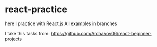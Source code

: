 # react-practice
here I practice with React.js
All examples in branches


I take this tasks from:
https://github.com/Archakov06/react-beginner-projects

